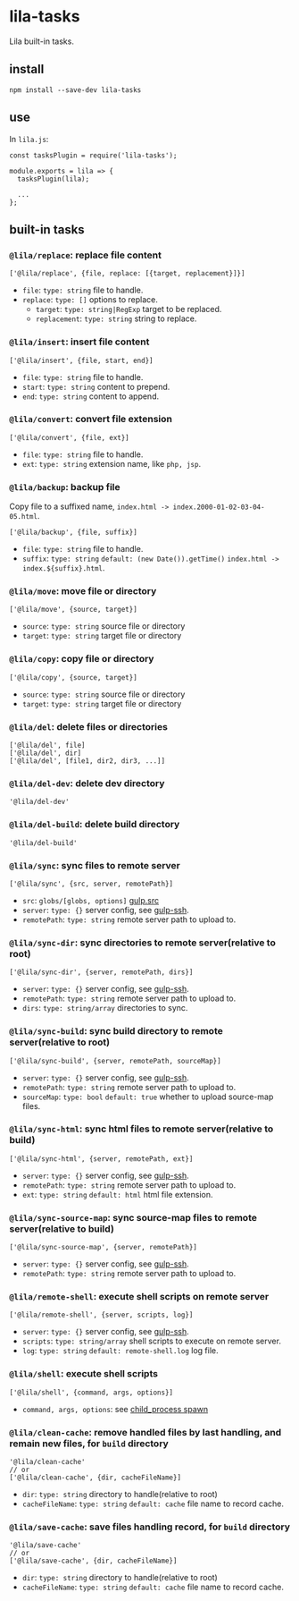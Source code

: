 # lila-tasks

Lila built-in tasks.

## install

```
npm install --save-dev lila-tasks
```

## use

In `lila.js`:

```
const tasksPlugin = require('lila-tasks');

module.exports = lila => {
  tasksPlugin(lila);

  ...
};
```

## built-in tasks

### `@lila/replace`: replace file content

```
['@lila/replace', {file, replace: [{target, replacement}]}]
```

- `file`: `type: string` file to handle.
- `replace`: `type: []` options to replace.
  - `target`: `type: string|RegExp` target to be replaced.
  - `replacement`: `type: string` string to replace.

### `@lila/insert`: insert file content

```
['@lila/insert', {file, start, end}]
```

- `file`: `type: string` file to handle.
- `start`: `type: string` content to prepend.
- `end`: `type: string` content to append.

### `@lila/convert`: convert file extension

```
['@lila/convert', {file, ext}]
```

- `file`: `type: string` file to handle.
- `ext`: `type: string` extension name, like `php, jsp`.

### `@lila/backup`: backup file

Copy file to a suffixed name, `index.html -> index.2000-01-02-03-04-05.html`.

```
['@lila/backup', {file, suffix}]
```

- `file`: `type: string` file to handle.
- `suffix`: `type: string` `default: (new Date()).getTime()` `index.html -> index.${suffix}.html`.

### `@lila/move`: move file or directory

```
['@lila/move', {source, target}]
```

- `source`: `type: string` source file or directory
- `target`: `type: string` target file or directory

### `@lila/copy`: copy file or directory

```
['@lila/copy', {source, target}]
```

- `source`: `type: string` source file or directory
- `target`: `type: string` target file or directory

### `@lila/del`: delete files or directories

```
['@lila/del', file]
['@lila/del', dir]
['@lila/del', [file1, dir2, dir3, ...]]
```

### `@lila/del-dev`: delete dev directory

```
'@lila/del-dev'
```

### `@lila/del-build`: delete build directory

```
'@lila/del-build'
```

### `@lila/sync`: sync files to remote server

```
['@lila/sync', {src, server, remotePath}]
```

- `src`: `globs/[globs, options]` [gulp.src](https://github.com/gulpjs/gulp/blob/v4.0.0/docs/API.md#gulpsrcglobs-options)
- `server`: `type: {}` server config, see [gulp-ssh](https://github.com/teambition/gulp-ssh).
- `remotePath`: `type: string` remote server path to upload to.

### `@lila/sync-dir`: sync directories to remote server(relative to root)

```
['@lila/sync-dir', {server, remotePath, dirs}]
```

- `server`: `type: {}` server config, see [gulp-ssh](https://github.com/teambition/gulp-ssh).
- `remotePath`: `type: string` remote server path to upload to.
- `dirs`: `type: string/array` directories to sync.

### `@lila/sync-build`: sync build directory to remote server(relative to root)

```
['@lila/sync-build', {server, remotePath, sourceMap}]
```

- `server`: `type: {}` server config, see [gulp-ssh](https://github.com/teambition/gulp-ssh).
- `remotePath`: `type: string` remote server path to upload to.
- `sourceMap`: `type: bool` `default: true` whether to upload source-map files.

### `@lila/sync-html`: sync html files to remote server(relative to build)

```
['@lila/sync-html', {server, remotePath, ext}]
```

- `server`: `type: {}` server config, see [gulp-ssh](https://github.com/teambition/gulp-ssh).
- `remotePath`: `type: string` remote server path to upload to.
- `ext`: `type: string` `default: html` html file extension.

### `@lila/sync-source-map`: sync source-map files to remote server(relative to build)

```
['@lila/sync-source-map', {server, remotePath}]
```

- `server`: `type: {}` server config, see [gulp-ssh](https://github.com/teambition/gulp-ssh).
- `remotePath`: `type: string` remote server path to upload to.

### `@lila/remote-shell`: execute shell scripts on remote server

```
['@lila/remote-shell', {server, scripts, log}]
```

- `server`: `type: {}` server config, see [gulp-ssh](https://github.com/teambition/gulp-ssh).
- `scripts`: `type: string/array` shell scripts to execute on remote server.
- `log`: `type: string` `default: remote-shell.log` log file.

### `@lila/shell`: execute shell scripts

```
['@lila/shell', {command, args, options}]
```

- `command, args, options`: see [child_process spawn](https://nodejs.org/dist/latest-v10.x/docs/api/child_process.html#child_process_child_process_spawn_command_args_options)

### `@lila/clean-cache`: remove handled files by last handling, and remain new files, for `build` directory

```
'@lila/clean-cache'
// or
['@lila/clean-cache', {dir, cacheFileName}]
```

- `dir`: `type: string` directory to handle(relative to root)
- `cacheFileName`: `type: string` `default: cache` file name to record cache.

### `@lila/save-cache`: save files handling record, for `build` directory

```
'@lila/save-cache'
// or
['@lila/save-cache', {dir, cacheFileName}]
```

- `dir`: `type: string` directory to handle(relative to root)
- `cacheFileName`: `type: string` `default: cache` file name to record cache.
